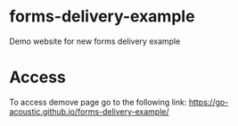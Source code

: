 # forms-delivery-example
Demo website for new forms delivery example

# Access
To access demove page go to the following link: https://go-acoustic.github.io/forms-delivery-example/
